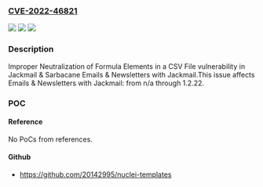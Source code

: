 ### [CVE-2022-46821](https://cve.mitre.org/cgi-bin/cvename.cgi?name=CVE-2022-46821)
![](https://img.shields.io/static/v1?label=Product&message=Emails%20%26%20Newsletters%20with%20Jackmail&color=blue)
![](https://img.shields.io/static/v1?label=Version&message=n%2Fa%3C%3D%201.2.22%20&color=brighgreen)
![](https://img.shields.io/static/v1?label=Vulnerability&message=CWE-1236%20Improper%20Neutralization%20of%20Formula%20Elements%20in%20a%20CSV%20File&color=brighgreen)

### Description

Improper Neutralization of Formula Elements in a CSV File vulnerability in Jackmail & Sarbacane Emails & Newsletters with Jackmail.This issue affects Emails & Newsletters with Jackmail: from n/a through 1.2.22.

### POC

#### Reference
No PoCs from references.

#### Github
- https://github.com/20142995/nuclei-templates

